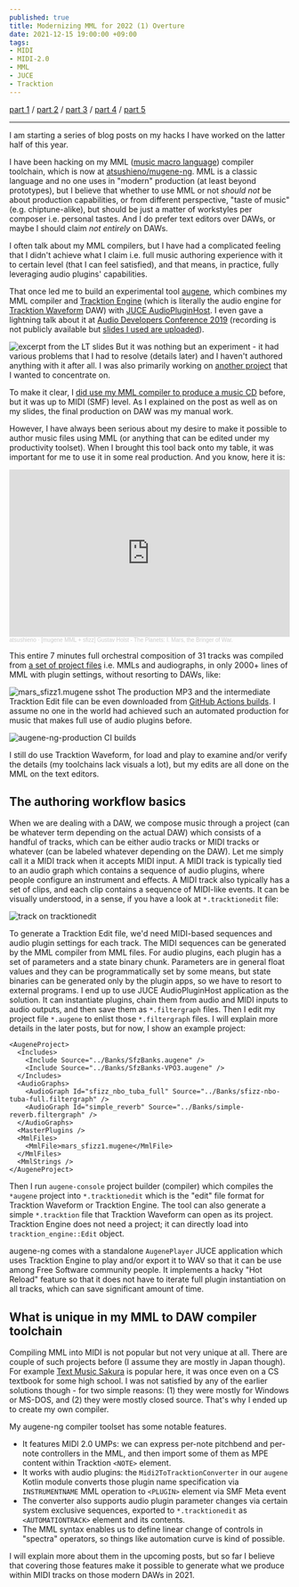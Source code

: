 ```yaml
---
published: true
title: Modernizing MML for 2022 (1) Overture
date: 2021-12-15 19:00:00 +09:00
tags:
- MIDI
- MIDI-2.0
- MML
- JUCE
- Tracktion
---
```


[part 1](https://atsushieno.github.io/2021/12/15/augene-ng-1.html) / [part 2](https://atsushieno.github.io/2021/12/15/augene-ng-2.html) / [part 3](https://atsushieno.github.io/2021/12/15/augene-ng-3.html) / [part 4](https://atsushieno.github.io/2021/12/15/augene-ng-4.html) / [part 5](https://atsushieno.github.io/2021/12/15/augene-ng-5.html)

----

I am starting a series of blog posts on my hacks I have worked on the latter half of this year.

I have been hacking on my MML ([music macro language](https://en.wikipedia.org/wiki/Music_Macro_Language)) compiler toolchain, which is now at [atsushieno/mugene-ng](https://github.com/atsushieno/mugene-ng/). MML is a classic language and no one uses in "modern" production (at least beyond prototypes), but I believe that whether to use MML or not *should not* be about production capabilities, or from different perspective, "taste of music" (e.g. chiptune-alike), but should be just a matter of workstyles per composer i.e. personal tastes. And I do prefer text editors over DAWs, or maybe I should claim *not entirely* on DAWs.

I often talk about my MML compilers, but I have had a complicated feeling that I didn't achieve what I claim i.e. full music authoring experience with it to certain level (that I can feel satisfied), and that means, in practice, fully leveraging audio plugins' capabilities.

That once led me to build an experimental tool [augene](https://github.com/atsushieno/augene), which combines my MML compiler and [Tracktion Engine](https://github.com/Tracktion/tracktion_engine/) (which is literally the audio engine for [Tracktion Waveform](https://www.tracktion.com/products/waveform-pro) DAW) with [JUCE AudioPluginHost](https://github.com/juce-framework/JUCE/tree/master/extras/AudioPluginHost). I even gave a lightning talk about it at [Audio Developers Conference 2019](adc19.sched.com/) (recording is not publicly available but [slides I used are uploaded](https://speakerdeck.com/atsushieno/create-music-in-199x-language-for-2019-sequencer)).

![excerpt from the LT slides](https://i.imgur.com/Gh63zPK.png)
But it was nothing but an experiment - it had various problems that I had to resolve (details later) and I haven't authored anything with it after all. I was also primarily working on [another project](https://github.com/atsushieno/android-audio-plugin-framework) that I wanted to concentrate on.

To make it clear, I [did use my MML compiler to produce a music CD](https://atsushieno.github.io/2019/03/08/_.html) before, but it was up to MIDI (SMF) level. As I explained on the post as well as on my slides, the final production on DAW was my manual work.

However, I have always been serious about my desire to make it possible to author music files using MML (or anything that can be edited under my productivity toolset). When I brought this tool back onto my table, it was important for me to use it in some real production. And you know, here it is:

<iframe width="100%" height="300" scrolling="no" frameborder="no" allow="autoplay" src="https://w.soundcloud.com/player/?url=https%3A//api.soundcloud.com/tracks/1162056904&color=%23ff5500&auto_play=false&hide_related=false&show_comments=true&show_user=true&show_reposts=false&show_teaser=true&visual=true"></iframe><div style="font-size: 10px; color: #cccccc;line-break: anywhere;word-break: normal;overflow: hidden;white-space: nowrap;text-overflow: ellipsis; font-family: Interstate,Lucida Grande,Lucida Sans Unicode,Lucida Sans,Garuda,Verdana,Tahoma,sans-serif;font-weight: 100;"><a href="https://soundcloud.com/atsushieno" title="atsushieno" target="_blank" style="color: #cccccc; text-decoration: none;">atsushieno</a> · <a href="https://soundcloud.com/atsushieno/mugene-mml-sfizz-gustav-holst-the-planets-i-mars-the-bringer-of-war" title="[mugene MML + sfizz] Gustav Holst - The Planets: I. Mars, the Bringer of War." target="_blank" style="color: #cccccc; text-decoration: none;">[mugene MML + sfizz] Gustav Holst - The Planets: I. Mars, the Bringer of War.</a></div>

This entire 7 minutes full orchestral composition of 31 tracks was compiled from [a set of project files](https://github.com/atsushieno/augene-ng/blob/main/samples/mars/) i.e. MMLs and audiographs, in only 2000+ lines of MML with plugin settings, without resorting to DAWs, like:

![mars_sfizz1.mugene sshot](https://i.imgur.com/zwRbNKU.png)
The production MP3 and the intermediate Tracktion Edit file can be even downloaded from [GitHub Actions builds](https://github.com/atsushieno/augene-ng-production/actions/runs/1549073098). I assume no one in the world had achieved such an automated production for music that makes full use of audio plugins before.

![augene-ng-production CI builds](https://i.imgur.com/72Ix9Mp.png)

I still do use Tracktion Waveform, for load and play to examine and/or verify the details (my toolchains lack visuals a lot), but my edits are all done on the MML on the text editors.

## The authoring workflow basics

When we are dealing with a DAW, we compose music through a project (can be whatever term depending on the actual DAW) which consists of a handful of tracks, which can be either audio tracks or MIDI tracks or whatever (can be labeled whatever depending on the DAW). Let me simply call it a MIDI track when it accepts MIDI input. A MIDI track is typically tied to an audio graph which contains a sequence of audio plugins, where people configure an instrument and effects. A MIDI track also typically has a set of clips, and each clip contains a sequence of MIDI-like events. It can be visually understood, in a sense, if you have a look at `*.tracktionedit` file:

![track on tracktionedit](https://i.imgur.com/8Heh5OE.png)

To generate a Tracktion Edit file, we'd need MIDI-based sequences and audio plugin settings for each track. The MIDI sequences can be generated by the MML compiler from MML files. For audio plugins, each plugin has a set of parameters and a state binary chunk. Parameters are in general float values and they can be programmatically set by some means, but state binaries can be generated only by the plugin apps, so we have to resort to external programs. I end up to use JUCE AudioPluginHost application as the solution. It can instantiate plugins, chain them from audio and MIDI inputs to audio outputs, and then save them as `*.filtergraph` files. Then I edit my project file `*.augene` to enlist those `*.filtergraph` files. I will explain more details in the later posts, but for now, I show an example project:

```
<AugeneProject>
  <Includes>
    <Include Source="../Banks/SfzBanks.augene" />
    <Include Source="../Banks/SfzBanks-VPO3.augene" />
  </Includes>
  <AudioGraphs>
    <AudioGraph Id="sfizz_nbo_tuba_full" Source="../Banks/sfizz-nbo-tuba-full.filtergraph" />
    <AudioGraph Id="simple_reverb" Source="../Banks/simple-reverb.filtergraph" />
  </AudioGraphs>
  <MasterPlugins />
  <MmlFiles>
    <MmlFile>mars_sfizz1.mugene</MmlFile>
  </MmlFiles>
  <MmlStrings />
</AugeneProject>
```

Then I run `augene-console` project builder (compiler) which compiles the `*augene` project into `*.tracktionedit` which is the "edit" file format for Tracktion Waveform or Tracktion Engine. The tool can also generate a simple `*.tracktion` file that Tracktion Waveform can open as its project. Tracktion Engine does not need a project; it can directly load into `tracktion_engine::Edit` object.

augene-ng comes with a standalone `AugenePlayer` JUCE application which uses Tracktion Engine to play and/or export it to WAV so that it can be use among Free Software community people. It implements a hacky "Hot Reload" feature so that it does not have to iterate full plugin instantiation on all tracks, which can save significant amount of time.

## What is unique in my MML to DAW compiler toolchain

Compiling MML into MIDI is not popular but not very unique at all. There are couple of such projects before (I assume they are mostly in Japan though). For example [Text Music Sakura](https://sakuramml.com/) is popular here, it was once even on a CS textbook for some high school. I was not satisfied by any of the earlier solutions though - for two simple reasons: (1) they were mostly for Windows or MS-DOS, and (2) they were mostly closed source. That's why I ended up to create my own compiler.

My augene-ng compiler toolset has some notable features.

- It features MIDI 2.0 UMPs: we can express per-note pitchbend and per-note controllers in the MML, and then import some of them as MPE content within Tracktion `<NOTE>` element.
- It works with audio plugins: the `Midi2ToTracktionConverter` in our `augene` Kotlin module converts those plugin name specification via `INSTRUMENTNAME` MML operation to `<PLUGIN>` element via SMF Meta event
- The converter also supports audio plugin parameter changes via certain system exclusive sequences, exported to `*.tracktionedit` as `<AUTOMATIONTRACK>` element and its contents.
- The MML syntax enables us to define linear change of controls in "spectra" operators, so things like automation curve is  kind of possible.

I will explain more about them in the upcoming posts, but so far I believe that covering those features make it possible to generate what we produce within MIDI tracks on those modern DAWs in 2021.

